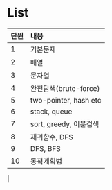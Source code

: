 # List
|단원|내용|
|:---|:---|
|1|기본문제|
|2|배열|
|3|문자열|
|4|완전탐색(brute-force)|
|5|two-pointer, hash etc|
|6|stack, queue|
|7|sort, greedy, 이분검색|
|8|재귀함수, DFS|
|9|DFS, BFS|
|10|동적계획법|
|